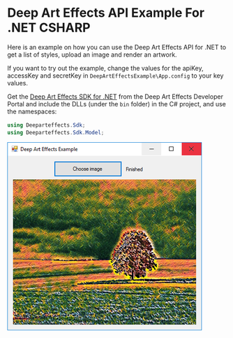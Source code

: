# Deep Art Effects API Example For .NET CSHARP
Here is an example on how you can use the Deep Art Effects API for .NET to get a list of styles, upload an image and render an artwork.

If you want to try out the example, change the values for the apiKey, accessKey and secretKey in <code>DeepArtEffectsExample\App.config</code> to your key values.

Get the <a href="https://developer.deeparteffects.com/page/sdk">Deep Art Effects SDK for .NET</a> from the Deep Art Effects Developer Portal and include the DLLs (under the `bin` folder) in the C# project, and use the namespaces:

```csharp
using Deeparteffects.Sdk;
using Deeparteffects.Sdk.Model;
```

<img src="./Screenshot.png" alt="0" align="center" />
